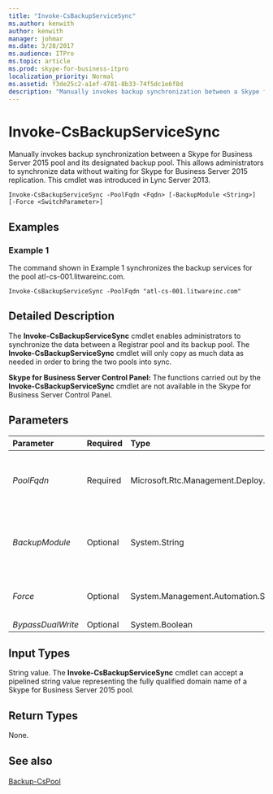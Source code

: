```yaml
---
title: "Invoke-CsBackupServiceSync"
ms.author: kenwith
author: kenwith
manager: johmar
ms.date: 3/28/2017
ms.audience: ITPro
ms.topic: article
ms.prod: skype-for-business-itpro
localization_priority: Normal
ms.assetid: f3de25c2-a1ef-4781-8b33-74f5dc1e6f8d
description: "Manually invokes backup synchronization between a Skype for Business Server 2015 pool and its designated backup pool. This allows administrators to synchronize data without waiting for Skype for Business Server 2015 replication. This cmdlet was introduced in Lync Server 2013."
---
```


# Invoke-CsBackupServiceSync
 
Manually invokes backup synchronization between a Skype for Business Server 2015 pool and its designated backup pool. This allows administrators to synchronize data without waiting for Skype for Business Server 2015 replication. This cmdlet was introduced in Lync Server 2013.
  
```
Invoke-CsBackupServiceSync -PoolFqdn <Fqdn> [-BackupModule <String>] [-Force <SwitchParameter>]

```

## Examples
<a name="Examples"> </a>

### Example 1

The command shown in Example 1 synchronizes the backup services for the pool atl-cs-001.litwareinc.com.
  
```
Invoke-CsBackupServiceSync -PoolFqdn "atl-cs-001.litwareinc.com"
```

## Detailed Description
<a name="DetailedDescription"> </a>

The **Invoke-CsBackupServiceSync** cmdlet enables administrators to synchronize the data between a Registrar pool and its backup pool. The **Invoke-CsBackupServiceSync** cmdlet will only copy as much data as needed in order to bring the two pools into sync.
  
 **Skype for Business Server Control Panel:** The functions carried out by the **Invoke-CsBackupServiceSync** cmdlet are not available in the Skype for Business Server Control Panel.
  
## Parameters
<a name="DetailedDescription"> </a>

|**Parameter**|**Required**|**Type**|**Description**|
|:-----|:-----|:-----|:-----|
| _PoolFqdn_ <br/> |Required  <br/> |Microsoft.Rtc.Management.Deploy.Fqdn  <br/> |Fully qualified domain name of the pool where backup service synchronization is being invoked. For example:  <br/>  `-PoolFqdn "atl-cs-001.litwareinc.com"` <br/> |
| _BackupModule_ <br/> |Optional  <br/> |System.String  <br/> |Indicates the type of data to be synchronized. Valid values are:  <br/> UserServices.PresenceFocus  <br/> ConfServices.DataConf  <br/> CentralMgmt.CMSMaster  <br/> |
| _Force_ <br/> |Optional  <br/> |System.Management.Automation.SwitchParameter  <br/> |Suppresses the display of any non-fatal error message that might occur when running the command.  <br/> |
| _BypassDualWrite_ <br/> |Optional  <br/> |System.Boolean  <br/> |PARAMVALUE: $true | $false  <br/> |
   
## Input Types
<a name="InputTypes"> </a>

String value. The **Invoke-CsBackupServiceSync** cmdlet can accept a pipelined string value representing the fully qualified domain name of a Skype for Business Server 2015 pool.
  
## Return Types
<a name="ReturnTypes"> </a>

None.
  
## See also
<a name="ReturnTypes"> </a>

#### 

[Backup-CsPool](backup-cspool.md)

